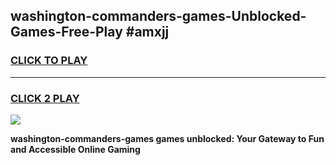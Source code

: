 
## washington-commanders-games-Unblocked-Games-Free-Play #amxjj
<h3>
<a href="https://us.freeplayer.one?title=washington-commanders-games&ref=9M">CLICK TO PLAY</a></h3>
<hr>

<h3>
<a href="https://us.freeplayer.one?title=washington-commanders-games&ref=9M">CLICK 2 PLAY</a>
  
</h3>

<a href="https://us.freeplayer.one?title=washington-commanders-games&ref=9M"><img src="https://clearcache.store/games.png"></a>


**washington-commanders-games games unblocked: Your Gateway to Fun and Accessible Online Gaming**

